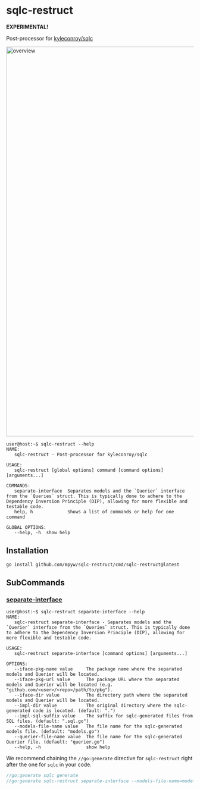 # sqlc-restruct

**EXPERIMENTAL!**

Post-processor for [kyleconroy/sqlc](https://github.com/kyleconroy/sqlc)

<img width="1048" alt="overview" src="https://github.com/mpyw/sqlc-restruct/assets/1351893/51b422a3-fb7d-4808-a100-ff7c039546b8">

```ShellSession
user@host:~$ sqlc-restruct --help
NAME:
   sqlc-restruct - Post-processor for kyleconroy/sqlc

USAGE:
   sqlc-restruct [global options] command [command options] [arguments...]

COMMANDS:
   separate-interface  Separates models and the `Querier` interface from the `Queries` struct. This is typically done to adhere to the Dependency Inversion Principle (DIP), allowing for more flexible and testable code.
   help, h             Shows a list of commands or help for one command

GLOBAL OPTIONS:
   --help, -h  show help
```

## Installation

```
go install github.com/mpyw/sqlc-restruct/cmd/sqlc-restruct@latest
```

## SubCommands

### [separate-interface](./cmd/sqlc-restruct/separate_interface.go)

```ShellSession
user@host:~$ sqlc-restruct separate-interface --help
NAME:
   sqlc-restruct separate-interface - Separates models and the `Querier` interface from the `Queries` struct. This is typically done to adhere to the Dependency Inversion Principle (DIP), allowing for more flexible and testable code.

USAGE:
   sqlc-restruct separate-interface [command options] [arguments...]

OPTIONS:
   --iface-pkg-name value     The package name where the separated models and Querier will be located.
   --iface-pkg-url value      The package URL where the separated models and Querier will be located (e.g. "github.com/<user>/<repo>/path/to/pkg").
   --iface-dir value          The directory path where the separated models and Querier will be located.
   --impl-dir value           The original directory where the sqlc-generated code is located. (default: ".")
   --impl-sql-suffix value    The suffix for sqlc-generated files from SQL files. (default: ".sql.go")
   --models-file-name value   The file name for the sqlc-generated models file. (default: "models.go")
   --querier-file-name value  The file name for the sqlc-generated Querier file. (default: "querier.go")
   --help, -h                 show help
```

We recommend chaining the `//go:generate` directive for `sqlc-restruct` right after the one for `sqlc` in your code.

```go
//go:generate sqlc generate
//go:generate sqlc-restruct separate-interface --models-file-name=models.gen.go --querier-file-name=querier.gen.go --iface-dir=domain/repos --iface-pkg-name=repos --iface-pkg-url=github.com/example/domain/repos
```
